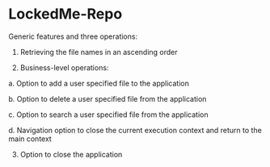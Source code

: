 # LockedMe-Repo

Generic features and three operations: 

1. Retrieving the file names in an ascending order

2. Business-level operations:

a. Option to add a user specified file to the application

b. Option to delete a user specified file from the application

c. Option to search a user specified file from the application

d. Navigation option to close the current execution context and return to the main context

3. Option to close the application
